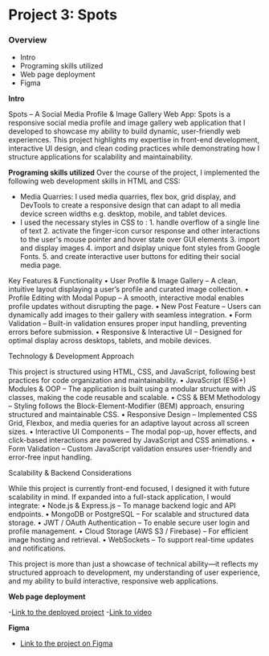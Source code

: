 # Project 3: Spots

### Overview

- Intro
- Programing skills utilized
- Web page deployment
- Figma

**Intro**

Spots – A Social Media Profile & Image Gallery Web App: Spots is a responsive social media profile and image gallery web application that I developed to showcase my ability to build dynamic, user-friendly web experiences. This project highlights my expertise in front-end development, interactive UI design, and clean coding practices while demonstrating how I structure applications for scalability and maintainability.

**Programing skills utilized**
Over the course of the project, I implemented the following web development skills in HTML and CSS:

- Media Quarries: I used media quarries, flex box, grid display, and DevTools to create a responsive design that can adapt to all media device screen widths e.g. desktop, mobile, and tablet devices.
- I used the necessary styles in CSS to : 1. handle overflow of a single line of text 2. activate the finger-icon cursor response and other interactions to the user's mouse pointer and hover state over GUI elements 3. import and display images 4. import and dsiplay unique font styles from Google Fonts. 5. and create interactive user buttons for editing their social media page.

Key Features & Functionality
• User Profile & Image Gallery – A clean, intuitive layout displaying a user’s profile and curated image collection.
• Profile Editing with Modal Popup – A smooth, interactive modal enables profile updates without disrupting the page.
• New Post Feature – Users can dynamically add images to their gallery with seamless integration.
• Form Validation – Built-in validation ensures proper input handling, preventing errors before submission.
• Responsive & Interactive UI – Designed for optimal display across desktops, tablets, and mobile devices.

Technology & Development Approach

This project is structured using HTML, CSS, and JavaScript, following best practices for code organization and maintainability.
• JavaScript (ES6+) Modules & OOP – The application is built using a modular structure with JS classes, making the code reusable and scalable.
• CSS & BEM Methodology – Styling follows the Block-Element-Modifier (BEM) approach, ensuring structured and maintainable CSS.
• Responsive Design – Implemented CSS Grid, Flexbox, and media queries for an adaptive layout across all screen sizes.
• Interactive UI Components – The modal pop-up, hover effects, and click-based interactions are powered by JavaScript and CSS animations.
• Form Validation – Custom JavaScript validation ensures user-friendly and error-free input handling.

Scalability & Backend Considerations

While this project is currently front-end focused, I designed it with future scalability in mind. If expanded into a full-stack application, I would integrate:
• Node.js & Express.js – To manage backend logic and API endpoints.
• MongoDB or PostgreSQL – For scalable and structured data storage.
• JWT / OAuth Authentication – To enable secure user login and profile management.
• Cloud Storage (AWS S3 / Firebase) – For efficient image hosting and retrieval.
• WebSockets – To support real-time updates and notifications.

This project is more than just a showcase of technical ability—it reflects my structured approach to development, my understanding of user experience, and my ability to build interactive, responsive web applications.

**Web page deployment**

-[Link to the deployed project](https://cragbasi.github.io/se_project_spots/) -[Link to video](https://www.youtube.com/watch?v=jPSVqs236v4)

**Figma**

- [Link to the project on Figma](https://www.figma.com/file/BBNm2bC3lj8QQMHlnqRsga/Sprint-3-Project-%E2%80%94-Spots?type=design&node-id=2%3A60&mode=design&t=afgNFybdorZO6cQo-1)
